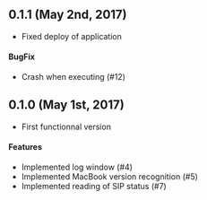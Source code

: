 
## 0.1.1 (May 2nd, 2017)
 * Fixed deploy of application
 
#### BugFix
* Crash when executing (#12)

## 0.1.0 (May 1st, 2017)
* First functionnal version

#### Features
* Implemented log window (#4)
* Implemented MacBook version recognition (#5)
* Implemented reading of SIP status (#7)


